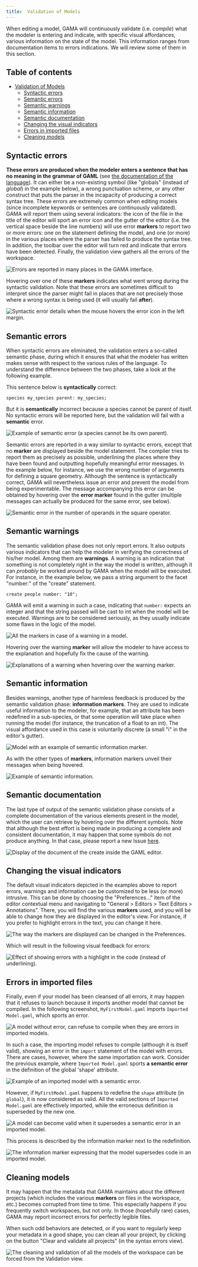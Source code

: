 ```yaml
---
title:  Validation of Models
---
```



When editing a model, GAMA will continuously validate (i.e. _compile_) what the modeler is entering and indicate, with specific visual affordances, various information on the state of the model. This information ranges from documentation items to errors indications. We will review some of them in this section.

## Table of contents 

* [Validation of Models](#validation-of-models)
  * [Syntactic errors](#syntactic-errors)
  * [Semantic errors](#semantic-errors)
  * [Semantic warnings](#semantic-warnings)
  * [Semantic information](#semantic-information)
  * [Semantic documentation](#semantic-documentation)
  * [Changing the visual indicators](#changing-the-visual-indicators)
  * [Errors in imported files](#errors-in-imported-files)
  * [Cleaning models](#cleaning-models)


## Syntactic errors

**These errors are produced when the modeler enters a sentence that has no meaning in the grammar of GAML** (see [the documentation of the language](GamlLanguage)). It can either be a non-existing symbol (like "globals" (instead of _global_) in the example below), a wrong punctuation scheme, or any other construct that puts the parser in the incapacity of producing a correct syntax tree. These errors are extremely common when editing models (since incomplete keywords or sentences are continuously validated). GAMA will report them using several indicators: the icon of the file in the title of the editor will sport an error icon and the gutter of the editor (i.e. the vertical space beside the line numbers) will use error **markers** to report two or more errors: one on the statement defining the model, and one (or more) in the various places where the parser has failed to produce the syntax tree. In addition, the toolbar over the editor will turn red and indicate that errors have been detected. Finally, the validation view gathers all the errors of the workspace. 

![Errors are reported in many places in the GAMA interface.](/resources/images/editingModels/validation_model_with_syntactic_errors.png)

Hovering over one of these **markers** indicates what went wrong during the syntactic validation. Note that these errors are sometimes difficult to interpret since the parser might fail in places that are not precisely those where a wrong syntax is being used (it will usually fail **after**).

![Syntactic error details when the mouse hovers the error icon in the left margin.](/resources/images/editingModels/validation_model_with_syntactic_errors_and_hover.png)


## Semantic errors
When syntactic errors are eliminated, the validation enters a so-called semantic phase, during which it ensures that what the modeler has written makes sense with respect to the various rules of the language. To understand the difference between the two phases, take a look at the following example.

This sentence below is **syntactically** correct:
```
species my_species parent: my_species;
```
But it is **semantically** incorrect because a species cannot be parent of itself. No syntactic errors will be reported here, but the validation will fail with a **semantic** error.

![Example of semantic error (a species cannot be its own parent).](/resources/images/editingModels/validation_semantic_error_detail.png)


Semantic errors are reported in a way similar to syntactic errors, except that no **marker** are displayed beside the model statement. The compiler tries to report them as precisely as possible, underlining the places where they have been found and outputting hopefully meaningful error messages. In the example below, for instance, we use the wrong number of arguments for defining a square geometry. Although the sentence is syntactically correct, GAMA will nevertheless issue an error and prevent the model from being experimentable. The message accompanying this error can be obtained by hovering over the **error marker** found in the gutter (multiple messages can actually be produced for the same error, see below).

![Semantic error in the number of operands in the `square` operator.](/resources/images/editingModels/validation_model_with_semantic_errors.png)


## Semantic warnings

The semantic validation phase does not only report errors. It also outputs various indicators that can help the modeler in verifying the correctness of his/her model. Among them are **warnings**. A warning is an indication that something is not completely right in the way the model is written, although it can _probably_ be worked around by GAMA when the model will be executed. For instance, in the example below, we pass a string argument to the facet "number:" of the "create" statement. 
```gaml
create people number: "10";
```

GAMA will emit a warning in such a case, indicating that `number:` expects an integer and that the string passed will be cast to int when the model will be executed. Warnings are to be considered seriously, as they usually indicate some flaws in the logic of the model.

![All the markers in case of a warning in a model.](/resources/images/editingModels/validation_model_with_warnings.png)



Hovering over the warning **marker** will allow the modeler to have access to the explanation and hopefully fix the cause of the warning.

![Explanations of a warning when hovering over the warning marker.](/resources/images/editingModels/validation_model_with_warnings_and_hover.png)



## Semantic information
Besides warnings, another type of harmless feedback is produced by the semantic validation phase: **information markers**. They are used to indicate useful information to the modeler, for example, that an attribute has been redefined in a sub-species, or that some operation will take place when running the model (for instance, the truncation of a float to an int). The visual affordance used in this case is voluntarily discrete (a small "i" in the editor's gutter).

![Model with an example of semantic information marker.](/resources/images/editingModels/validation_model_with_info.png)


As with the other types of **markers**, information markers unveil their messages when being hovered.

![Example of semantic information.](/resources/images/editingModels/validation_model_with_info_and_hover.png)




## Semantic documentation
The last type of output of the semantic validation phase consists of a complete documentation of the various elements present in the model, which the user can retrieve by hovering over the different symbols. Note that although the best effort is being made in producing a complete and consistent documentation, it may happen that some symbols do not produce anything. In that case, please report a new Issue [here](https://code.google.com/p/gama-platform/issues/list).

![Display of the document of the `create` inside the GAML editor.](/resources/images/editingModels/validation_model_with_no_errors_and_hover.png)



## Changing the visual indicators
The default visual indicators depicted in the examples above to report errors, warnings and information can be customized to be less (or more) intrusive. This can be done by choosing the "Preferences..." item of the editor contextual menu and navigating to "General > Editors > Text Editors > Annotations". There, you will find the various **markers** used, and you will be able to change how they are displayed in the editor's view. For instance, if you prefer to highlight errors in the text, you can change it here.

![The way the markers are displayed can be changed in the Preferences.](/resources/images/editingModels/validation_preferences_annotations.png)


Which will result in the following visual feedback for errors:

![Effect of showing errors with a highlight in the code (instead of underlining).](/resources/images/editingModels/validation_model_with_semantic_error_different_annotation.png)



## Errors in imported files

Finally, even if your model has been cleansed of all errors, it may happen that it refuses to launch because it imports another model that cannot be compiled. In the following screenshot, `MyFirstModel.gaml` imports `Imported Model.gaml`, which sports an error.

![A model without error, can refuse to compile when they are errors in imported models.](/resources/images/editingModels/validation_model_with_imported_errors.png)


In such a case, the importing model refuses to compile (although it is itself valid), showing an error in the `import` statement of the model with errors. There are cases, however, where the same importation can work. Consider the previous example, where `Imported Model.gaml` sports **a semantic error** in the definition of the global 'shape' attribute. 

![Example of an imported model with a semantic error.](/resources/images/editingModels/validation_model_with_imported_semantic_error.png)

However, if `MyFirstModel.gaml` happens to redefine the `shape` attribute (in `global`), it is now considered as valid. All the valid sections of `Imported Model.gaml` are effectively imported, while the erroneous definition is superseded by the new one.

![A model can become valid when it supersedes a semantic error in an imported model.](/resources/images/editingModels/validation_model_with_superseded_semantic_error.png)

This process is described by the information marker next to the redefinition.

![The information marker expressing that the model supersedes code in an imported model.](/resources/images/editingModels/validation_model_with_superseded_semantic_error_and_hover.png)



## Cleaning models
It may happen that the metadata that GAMA maintains about the different projects (which includes the various **markers** on files in the workspace, etc.) becomes corrupted from time to time. This especially happens if you frequently switch workspaces, but not only. In those (hopefully rare) cases, GAMA may report incorrect errors for perfectly legible files.

When such odd behaviors are detected, or if you want to regularly keep your metadata in a good shape, you can clean all your project, by clicking on the button "Clear and validate all projects" (in the syntax errors view).

![The cleaning and validation of all the models of the workspace can be forced from the Validation view.](/resources/images/editingModels/validation_action_clean.png)
